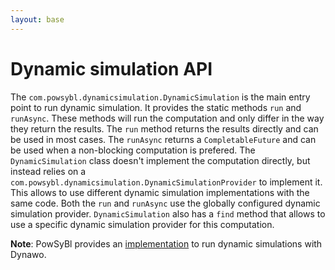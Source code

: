 ```yaml
---
layout: base
---
```


# Dynamic simulation API

The `com.powsybl.dynamicsimulation.DynamicSimulation` is the main entry point to run dynamic simulation. It provides the static methods `run` and `runAsync`. These methods will run the computation and only differ in the way they return the results. The `run` method returns the results directly and can be used in most cases. The `runAsync` returns a `CompletableFuture` and can be used when a non-blocking computation is prefered. The `DynamicSimulation` class doesn't implement the computation directly, but instead relies on a `com.powsybl.dynamicsimulation.DynamicSimulationProvider` to implement it. This allows to use different dynamic simulation implementations with the same code. Both the `run` and `runAsync` use the globally configured dynamic simulation provider. `DynamicSimulation` also has a `find` method that allows to use a specific dynamic simulation provider for this computation.

**Note**: PowSyBl provides an [implementation](./dynawo-simulation.md) to run dynamic simulations with Dynawo.



